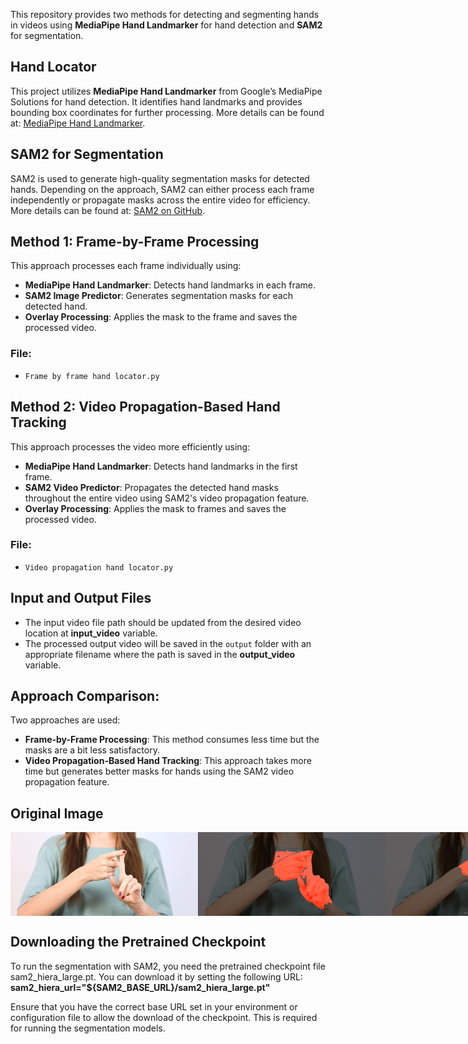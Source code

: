 This repository provides two methods for detecting and segmenting hands in videos using **MediaPipe Hand Landmarker** for hand detection and **SAM2** for segmentation.

## Hand Locator
This project utilizes **MediaPipe Hand Landmarker** from Google’s MediaPipe Solutions for hand detection. It identifies hand landmarks and provides bounding box coordinates for further processing. More details can be found at: [MediaPipe Hand Landmarker](https://ai.google.dev/edge/mediapipe/solutions/vision/hand_landmarker).

## SAM2 for Segmentation
SAM2 is used to generate high-quality segmentation masks for detected hands. Depending on the approach, SAM2 can either process each frame independently or propagate masks across the entire video for efficiency. More details can be found at: [SAM2 on GitHub](https://github.com/facebookresearch/sam2).

## Method 1: Frame-by-Frame Processing
This approach processes each frame individually using:
- **MediaPipe Hand Landmarker**: Detects hand landmarks in each frame.
- **SAM2 Image Predictor**: Generates segmentation masks for each detected hand.
- **Overlay Processing**: Applies the mask to the frame and saves the processed video.

### File:
- `Frame by frame hand locator.py`

## Method 2: Video Propagation-Based Hand Tracking
This approach processes the video more efficiently using:
- **MediaPipe Hand Landmarker**: Detects hand landmarks in the first frame.
- **SAM2 Video Predictor**: Propagates the detected hand masks throughout the entire video using SAM2's video propagation feature.
- **Overlay Processing**: Applies the mask to frames and saves the processed video.

### File:
- `Video propagation hand locator.py`

## Input and Output Files
- The input video file path should be updated from the desired video location at **input_video** variable.
- The processed output video will be saved in the `output` folder with an appropriate filename where the path is saved in the **output_video** variable.

## Approach Comparison:
Two approaches are used:
- **Frame-by-Frame Processing**: This method consumes less time but the masks are a bit less satisfactory.
- **Video Propagation-Based Hand Tracking**: This approach takes more time but generates better masks for hands using the SAM2 video propagation feature.

<h2>Original Image</h2>
<div style="display: flex; justify-content: space-around;">
  <img src="ori.jpg" width="300" alt="Original Image">
  <img src="frame.jpg" width="300" alt="Frame-by-Frame Method">
  <img src="video.jpg" width="300" alt="Video Propagation Method">
</div>



## Downloading the Pretrained Checkpoint
To run the segmentation with SAM2, you need the pretrained checkpoint file sam2_hiera_large.pt. You can download it by setting the following URL:
**sam2_hiera_url="${SAM2_BASE_URL}/sam2_hiera_large.pt"**

Ensure that you have the correct base URL set in your environment or configuration file to allow the download of the checkpoint. This is required for running the segmentation models.